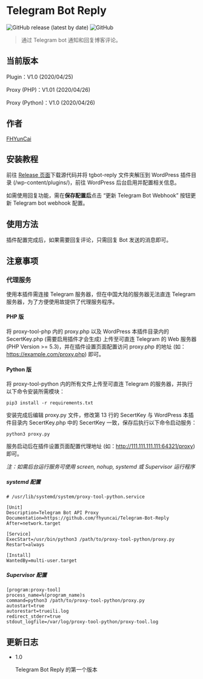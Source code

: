 # Telegram Bot Reply

![GitHub release (latest by date)](https://img.shields.io/github/v/release/fhyuncai/Telegram-Bot-Reply?style=flat-square)
![GitHub](https://img.shields.io/github/license/fhyuncai/Telegram-Bot-Reply?style=flat-square)

> 通过 Telegram bot 通知和回复博客评论。

## 当前版本

Plugin：V1.0 (2020/04/25)

Proxy (PHP)：V1.01 (2020/04/26)

Proxy (Python)：V1.0 (2020/04/26)

## 作者

[FHYunCai](https://yuncaioo.com)

## 安装教程

前往 [Release 页面](https://github.com/fhyuncai/Telegram-Bot-Reply/releases/latest)下载源代码并将 tgbot-reply 文件夹解压到 WordPress 插件目录 (/wp-content/plugins/)，前往 WordPress 后台启用并配置相关信息。

如需使用回复功能，需在**保存配置后**点击 “更新 Telegram Bot Webhook” 按钮更新 Telegram bot webhook 配置。

## 使用方法

插件配置完成后，如果需要回复评论，只需回复 Bot 发送的消息即可。

## 注意事项

### 代理服务

使用本插件需连接 Telegram 服务器，但在中国大陆的服务器无法直连 Telegram 服务器，为了方便使用故提供了代理服务程序。

#### PHP 版

将 proxy-tool-php 内的 proxy.php 以及 WordPress 本插件目录内的 SecertKey.php (需要启用插件才会生成) 上传至可直连 Telegram 的 Web 服务器 (PHP Version >= 5.3)，并在插件设置页面配置访问 proxy.php 的地址 (如：https://example.com/proxy.php) 即可。

#### Python 版

将 proxy-tool-python 内的所有文件上传至可直连 Telegram 的服务器，并执行以下命令安装所需模块：

```
pip3 install -r requirements.txt
```

安装完成后编辑 proxy.py 文件，修改第 13 行的 SecertKey 与 WordPress 本插件目录内 SecertKey.php 中的 SecertKey 一致，保存后执行以下命令启动服务：

```
python3 proxy.py
```

服务启动后在插件设置页面配置代理地址 (如：http://111.111.111.111:64321/proxy) 即可。

*注：如需后台运行服务可使用 screen, nohup, systemd 或 Supervisor 运行程序*

##### systemd 配置

```
# /usr/lib/systemd/system/proxy-tool-python.service

[Unit]
Description=Telegram Bot API Proxy
Documentation=https://github.com/fhyuncai/Telegram-Bot-Reply
After=network.target

[Service]
ExecStart=/usr/bin/python3 /path/to/proxy-tool-python/proxy.py
Restart=always

[Install]
WantedBy=multi-user.target
```

##### Supervisor 配置

```
[program:proxy-tool]
process_name=%(program_name)s
command=python3 /path/to/proxy-tool-python/proxy.py
autostart=true
autorestart=trueili.log
redirect_stderr=true
stdout_logfile=/var/log/proxy-tool-python/proxy-tool.log
```

## 更新日志

* 1.0

    Telegram Bot Reply 的第一个版本
